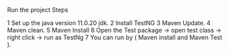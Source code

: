 Run the project Steps

1 Set up the java version 11.0.20 jdk.
2 Install TestNG
3 Maven Update.
4 Maven clean.
5 Maven Install
6 Open the Test package → open test class → right click → run as TestNg
7 You can run by ( Maven install and Maven Test ).
